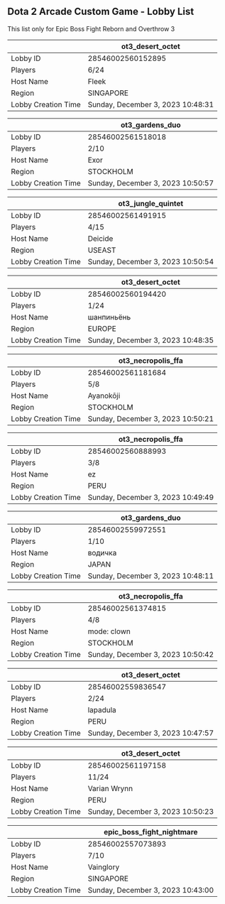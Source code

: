 ## Dota 2 Arcade Custom Game - Lobby List

This list only for Epic Boss Fight Reborn and Overthrow 3

|  | ot3_desert_octet |
| ------ | ------ |
| Lobby ID | 28546002560152895 |
| Players | 6/24 |
| Host Name | Fleek |
| Region | SINGAPORE |
| Lobby Creation Time | Sunday, December 3, 2023 10:48:31 |


|  | ot3_gardens_duo |
| ------ | ------ |
| Lobby ID | 28546002561518018 |
| Players | 2/10 |
| Host Name | Exor |
| Region | STOCKHOLM |
| Lobby Creation Time | Sunday, December 3, 2023 10:50:57 |


|  | ot3_jungle_quintet |
| ------ | ------ |
| Lobby ID | 28546002561491915 |
| Players | 4/15 |
| Host Name | Deicide |
| Region | USEAST |
| Lobby Creation Time | Sunday, December 3, 2023 10:50:54 |


|  | ot3_desert_octet |
| ------ | ------ |
| Lobby ID | 28546002560194420 |
| Players | 1/24 |
| Host Name | шанпиньёнь |
| Region | EUROPE |
| Lobby Creation Time | Sunday, December 3, 2023 10:48:35 |


|  | ot3_necropolis_ffa |
| ------ | ------ |
| Lobby ID | 28546002561181684 |
| Players | 5/8 |
| Host Name | Ayanokōji |
| Region | STOCKHOLM |
| Lobby Creation Time | Sunday, December 3, 2023 10:50:21 |


|  | ot3_necropolis_ffa |
| ------ | ------ |
| Lobby ID | 28546002560888993 |
| Players | 3/8 |
| Host Name | ez |
| Region | PERU |
| Lobby Creation Time | Sunday, December 3, 2023 10:49:49 |


|  | ot3_gardens_duo |
| ------ | ------ |
| Lobby ID | 28546002559972551 |
| Players | 1/10 |
| Host Name | водичка |
| Region | JAPAN |
| Lobby Creation Time | Sunday, December 3, 2023 10:48:11 |


|  | ot3_necropolis_ffa |
| ------ | ------ |
| Lobby ID | 28546002561374815 |
| Players | 4/8 |
| Host Name | mode: clown |
| Region | STOCKHOLM |
| Lobby Creation Time | Sunday, December 3, 2023 10:50:42 |


|  | ot3_desert_octet |
| ------ | ------ |
| Lobby ID | 28546002559836547 |
| Players | 2/24 |
| Host Name | lapadula |
| Region | PERU |
| Lobby Creation Time | Sunday, December 3, 2023 10:47:57 |


|  | ot3_desert_octet |
| ------ | ------ |
| Lobby ID | 28546002561197158 |
| Players | 11/24 |
| Host Name | Varian Wrynn |
| Region | PERU |
| Lobby Creation Time | Sunday, December 3, 2023 10:50:23 |


|  | epic_boss_fight_nightmare |
| ------ | ------ |
| Lobby ID | 28546002557073893 |
| Players | 7/10 |
| Host Name | Vainglory |
| Region | SINGAPORE |
| Lobby Creation Time | Sunday, December 3, 2023 10:43:00 |


